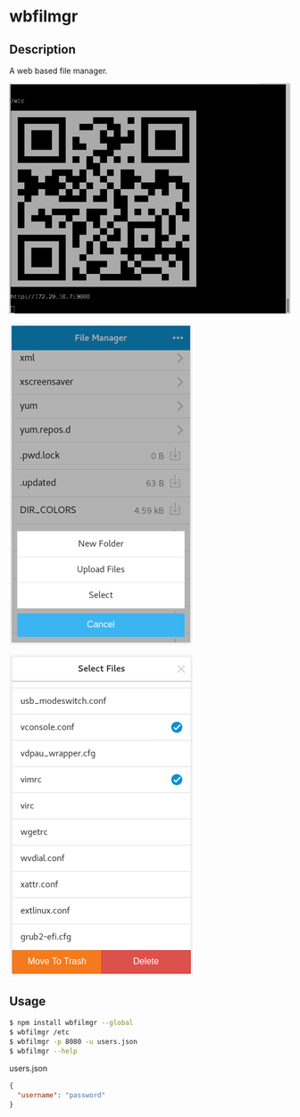 wbfilmgr
===

Description
---

A web based file manager.

![qrdoe](https://raw.githubusercontent.com/zuojiang/wbfilmgr/1.x.x/screenshots/terminal-1.0.0.png)

![actions](https://raw.githubusercontent.com/zuojiang/wbfilmgr/1.x.x/screenshots/actions-1.0.0.png)

![select files](https://raw.githubusercontent.com/zuojiang/wbfilmgr/1.x.x/screenshots/selectfile-1.0.0.png)

Usage
---
```sh
$ npm install wbfilmgr --global
$ wbfilmgr /etc
$ wbfilmgr -p 8080 -u users.json
$ wbfilmgr --help
```

users.json
```json
{
  "username": "password"
}
```
